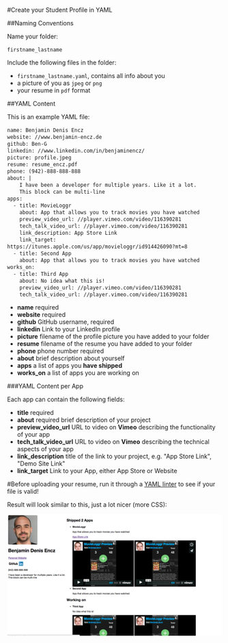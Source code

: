 #Create your Student Profile in YAML

##Naming Conventions

Name your folder:

	firstname_lastname

Include the following files in the folder:

- `firstname_lastname.yaml`, contains all info about you
- a picture of you as `jpeg` or `png` 
- your resume in `pdf` format

##YAML Content

This is an example YAML file:


	name: Benjamin Denis Encz
	website: //www.benjamin-encz.de
	github: Ben-G
	linkedin: //www.linkedin.com/in/benjaminencz/
	picture: profile.jpeg
	resume: resume_encz.pdf
	phone: (942)-888-888-888
	about: |
	    I have been a developer for multiple years. Like it a lot.
	    This block can be multi-line
	apps:
	  - title: MovieLoggr
	    about: App that allows you to track movies you have watched
	    preview_video_url: //player.vimeo.com/video/116390281
	    tech_talk_video_url: //player.vimeo.com/video/116390281
	    link_description: App Store Link
	    link_target: https://itunes.apple.com/us/app/movieloggr/id914426090?mt=8
	  - title: Second App
	    about: App that allows you to track movies you have watched
	works_on:
	  - title: Third App
	    about: No idea what this is!
	    preview_video_url: //player.vimeo.com/video/116390281
	    tech_talk_video_url: //player.vimeo.com/video/116390281
	    
- **name** required 
- **website** required
- **github** GitHub username, required
- **linkedin** Link to your LinkedIn profile
- **picture** filename of the profile picture you have added to your folder
- **resume** filename of the resume you have added to your folder
- **phone** phone number required
- **about** brief description about yourself
- **apps** a list of apps you **have shipped**
- **works_on** a list of apps you are working on

###YAML Content per App

Each app can contain the following fields:

- **title** required
- **about** required brief description of your project
- **preview_video_url** URL to video on **Vimeo** describing the functionality of your app
- **tech_talk_video_url** URL to video on **Vimeo** describing the technical aspects of your app
- **link_description** title of the link to your project, e.g. "App Store Link", "Demo Site Link"
- **link_target** Link to your App, either App Store or Website

#Before uploading your resume, run it through a [YAML linter](http://www.yamllint.com/) to see if your file is valid!

Result will look similar to this, just a lot nicer (more CSS):

![image](readme.png) 

